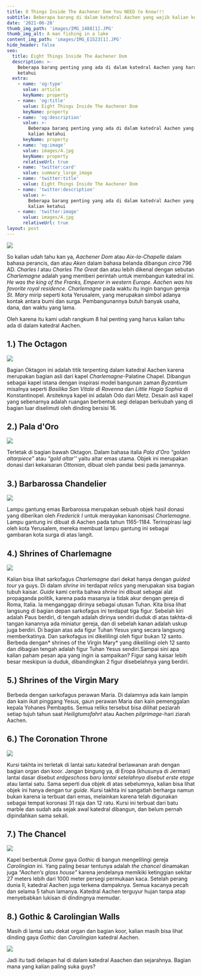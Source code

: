 ```yaml
---
title: 8 Things Inside The Aachener Dom You NEED to Know!!!
subtitle: Beberapa barang di dalam katedral Aachen yang wajib kalian ketahui sejarahnya.
date: '2021-06-28'
thumb_img_path: 'images/IMG_1488[1].JPG'
thumb_img_alt: A man fishing in a lake
content_img_path: 'images/IMG_E1523[1].JPG'
hide_header: false
seo:
  title: Eight Things Inside The Aachener Dom
  description: >-
    Beberapa barang penting yang ada di dalam katedral Aachen yang harus kalian
    ketahui
  extra:
    - name: 'og:type'
      value: article
      keyName: property
    - name: 'og:title'
      value: Eight Things Inside The Aachener Dom
      keyName: property
    - name: 'og:description'
      value: >-
        Beberapa barang penting yang ada di dalam katedral Aachen yang harus
        kalian ketahui
      keyName: property
    - name: 'og:image'
      value: images/4.jpg
      keyName: property
      relativeUrl: true
    - name: 'twitter:card'
      value: summary_large_image
    - name: 'twitter:title'
      value: Eight Things Inside The Aachener Dom
    - name: 'twitter:description'
      value: >-
        Beberapa barang penting yang ada di dalam katedral Aachen yang harus
        kalian ketahui
    - name: 'twitter:image'
      value: images/4.jpg
      relativeUrl: true
layout: post
---
```

![](https://i3.lensdump.com/i/ZQoihH.jpg)

So kalian udah tahu kan ya, *Aachener Dom* atau *Aix-la-Chapelle* dalam bahasa perancis, dan atau *Aken* dalam bahasa belanda dibangun *circa* 796 AD. *Charles I* atau *Charles The Great* dan atau lebih dikenal dengan sebutan *Charlemagne* adalah yang memberi perintah untuk membangun katedral ini. *He was the king of the Franks, Emperor in western Europe. Aachen was his favorite royal residence. Charlemagne* pada waktu itu ingin bangun gereja *St. Mary* mirip seperti kota Yerusalem, yang merupakan simbol adanya kontak antara bumi dan surga. Pembangunannya butuh banyak usaha, dana, dan waktu yang lama.

Oleh karena itu kami udah rangkum 8 hal penting yang harus kalian tahu ada di dalam katedral Aachen.

## 1.) The Octagon

![](https://i2.lensdump.com/i/ZQoBfb.jpg)

Bagian Oktagon ini adalah titik terpenting dalam katedral Aachen karena merupakan bagian asli dari kapel *Charlemagne*-Palatine Chapel. Dibangun sebagai kapel istana dengan inspirasi model bangunan zaman *Byzantium* misalnya seperti *Basilika San Vitale di Ravenna* dan *Little Hagia Sophia* di Konstantinopel. Arsiteknya kapel ini adalah Odo dari Metz. Desain asli kapel yang sebenarnya adalah ruangan berbentuk segi delapan berkubah yang di bagian luar diselimuti oleh dinding bersisi 16.

## 2.) Pala d'Oro

![](https://i1.lensdump.com/i/ZQoAqk.jpg)

Terletak di bagian bawah Oktagon. Dalam bahasa italia *Pala d'Oro “golden altarpiece”* atau *“gold altar''* yaitu altar emas utama. Objek ini merupakan donasi dari kekaisaran *Ottonian*, dibuat oleh pandai besi pada jamannya.

## 3.) Barbarossa Chandelier&#xA;

![](https://i.lensdump.com/i/ZQYywA.jpg)

Lampu gantung emas Barbarossa merupakan sebuah objek hasil donasi yang diberikan oleh *Frederick I* untuk merayakan kanonisasi *Charlemagne*.  Lampu gantung ini dibuat di Aachen pada tahun 1165-1184. Terinspirasi lagi oleh kota Yerusalem, mereka membuat lampu gantung ini sebagai gambaran kota surga di atas langit.

## &#xA;&#xA;4.) Shrines of Charlemagne

![](https://i2.lensdump.com/i/ZQop23.jpg)

Kalian bisa lihat sarkofagus *Charlemagne* dari dekat hanya dengan *guided tour* ya guys. Di dalam *shrine* ini terdapat *relics* yang merupakan sisa bagian tubuh kaisar. *Guide* kami cerita bahwa *shrine* ini dibuat sebagai alat propaganda politik, karena pada masanya ia tidak akur dengan gereja di Roma, Italia. Ia menganggap dirinya sebagai utusan Tuhan. Kita bisa lihat langsung di bagian depan sarkofagus ini terdapat tiga figur. Sebelah kiri adalah Paus berdiri, di tengah adalah dirinya sendiri duduk di atas takhta-di tangan kanannya ada miniatur gereja, dan di sebelah kanan adalah uskup juga berdiri. Di bagian atas ada figur Tuhan Yesus yang secara langsung memberkatinya. Dan sarkofagus ini dikelilingi oleh figur bukan 12 santo. Berbeda dengan\* shrines of the Virgin Mary\* yang dikelilingi oleh 12 santo dan dibagian tengah adalah figur Tuhan Yesus sendiri.Sampai sini apa kalian paham pesan apa yang ingin ia sampaikan? Figur sang kaisar lebih besar meskipun ia duduk, dibandingkan 2 figur disebelahnya yang berdiri.

## 5.) Shrines of the Virgin Mary

Berbeda dengan sarkofagus perawan Maria. Di dalamnya ada kain lampin dan kain ikat pinggang Yesus, gaun perawan Maria dan kain pemenggalan kepala Yohanes Pembaptis. Semua reliks tersebut bisa dilihat peziarah setiap tujuh tahun saat *Heiligtumsfahrt* atau Aachen *pilgrimage*-hari ziarah Aachen.

## 6.) The Coronation Throne

![](https://i1.lensdump.com/i/ZQoHxq.jpg)

Kursi takhta ini terletak di lantai satu katedral berlawanan arah dengan bagian organ dan koor. Jangan bingung ya, di Eropa (khusunya di Jerman) lantai dasar disebut *erdgeschoss* *baru lantai setelahnya disebut* *erste etage* atau lantai satu. Sama seperti dua objek di atas sebelumnya, kalian bisa lihat objek ini hanya dengan tur *guide*. Kursi takhta ini sangatlah berharga namun bukan karena ia terbuat dari emas, melainkan karena telah digunakan sebagai tempat koronasi 31 raja dan 12 ratu. Kursi ini terbuat dari batu marble dan sudah ada sejak awal katedral dibangun, dan belum pernah dipindahkan sama sekali.

## 7.) The Chancel

![](https://i.lensdump.com/i/ZQoOSD.jpg)

Kapel berbentuk *Dome* gaya *Gothic* di bangun mengelilingi  gereja *Carolingian* ini. Yang paling besar tentunya adalah *the chancel* dinamakan juga *“Aachen’s glass house”* karena jendelanya memikiki ketinggian sekitar 27 meters lebih dari 1000 meter persegi permukaan kaca. Setelah perang dunia II, katedral Aachen juga terkena dampaknya. Semua kacanya pecah dan selama 5 tahun lamanya. Katedral Aachen terguyur hujan tanpa atap menyebabkan lukisan di dindingnya memudar.

## 8.) Gothic & Carolingian Walls

Masih di lantai satu dekat organ dan bagian koor, kalian masih bisa lihat dinding gaya *Gothic* dan *Carolingian* katedral Aachen.

![](https://i2.lensdump.com/i/ZQozRA.jpg)

Jadi itu tadi delapan hal di dalam katedral Aaachen dan sejarahnya. Bagian mana yang kalian paling suka guys?
